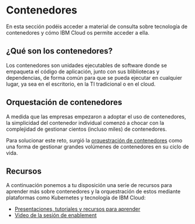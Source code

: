 # Contenedores

En esta sección podéis acceder a material de consulta sobre tecnología de contenedores y cómo IBM Cloud os permite acceder a ella. 

## ¿Qué son los contenedores?

Los contenedores son unidades ejecutables de software donde se empaqueta el código de aplicación, junto con sus blibliotecas y dependencias, de forma común para que se pueda ejecutar en cualquier lugar, ya sea en el escritorio, en la TI tradicional o en el cloud.

## Orquestación de contenedores

A medida que las empresas empezaron a adoptar el uso de contenedores, la simplicidad del contenedor individual comenzó a chocar con la complejidad de gestionar cientos (incluso miles) de contenedores.

Para solucionar este reto, surgió la [orquestración de contenedores](https://www.ibm.com/cloud/learn/container-orchestration) como una forma de gestionar grandes volúmenes de contenedores en su ciclo de vida.

## Recursos

A continuación ponemos a tu disposición una serie de recursos para aprender más sobre contenedores y la orquestración de estos mediante plataformas como Kubernetes y tecnología de IBM Cloud:

* [Presentaciones, tutoriales y recursos para aprender](https://ibm.box.com/v/docker-kubernetes)
* [Video de la sesión de enablement]()
